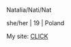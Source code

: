 Natalia/Nati/Nat

she/her | 19 | Poland

My site: [CLICK](https://nxtalia.github.io/)

<!---
nxtalia/nxtalia is a ✨ special ✨ repository because its `README.md` (this file) appears on your GitHub profile.
You can click the Preview link to take a look at your changes.

- <!---: FX, Effects, AMVs, MEPs (Multi-Editor Projects), DaVinci Resolve
 - Fav genres: Fantasy, Action, Thrillers, Mystery, Sci-Fi
 - Fav books: Ranger's Aprrentice, Six of Crows, PJO, HOO & Kane Chronicles, A Darker Shade of Magic, A Deadly Education, Three Dark Crowns, Millenium's Rule
 - Fav anime: 86, Violet Evergarden, Owari no Seraph, New Game!
 - Fav cartoons: Infinity Train, The Owl House, RWBY, Tabaluga, W.I.T.C.H.
 - Fav webtoons/manhwas: School Bus Graveyard, Jungle Juice, Senorita Cometa, Realta, Pyramid Game, Ghost Theater
 - Fav games: Genshin Impact, Honkai Impact 3rd, Honkai Star Rail, Among Us
 - Drawing: Character Design, Original Characters, Art RPG, ToyHouse, ArtFight, Creating a webcomic, Both digital & traditional, Markers, Oil Pastels
 - Math, Informatics, puzzles

--->
